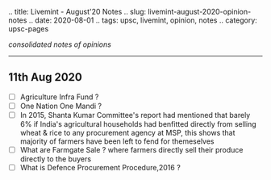 .. title: Livemint - August'20  Notes
.. slug: livemint-august-2020-opinion-notes
.. date: 2020-08-01 
.. tags: upsc, livemint, opinion, notes
.. category: upsc-pages

*consolidated notes of opinions*
<!-- TEASER_END -->

***

## 11th Aug 2020
- [ ] Agriculture Infra Fund ? 
- [ ] One Nation One Mandi ? 
- [ ] In 2015, Shanta Kumar Committee's report had mentioned that barely 6% if India's agricultural households had benfitted directly from selling wheat & rice to any procurement agency at MSP, this shows that majority of farmers have been left to fend for themeselves
- [ ] What are Farmgate Sale ? where farmers directly sell their produce directly to the buyers 
- [ ] What is Defence Procurement Procedure,2016 ? 